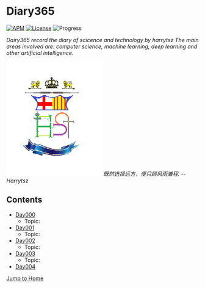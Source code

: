 # Diary365

[![APM](https://img.shields.io/apm/l/vim-mode.svg?style=plastic)](https://www.apache.org/licenses/LICENSE-2.0)
[![License](https://img.shields.io/badge/harrytsz-Diary365-<brightgreen>.svg)](https://blog.csdn.net/Harrytsz)
![Progress](http://progressed.io/bar/10)


<p align="right">
	<p align="left">
	<em>Dairy365 record the diary of scicence and technology by harrytsz</em>
	<em>The main areas involved are: computer science, machine learning, deep learning and other artificial intelligence.</em>
</p>
	<img src="./Images/LOGO.jpg" alt="LOGO" width="250" height="300">
	<em>既然选择远方，便只顾风雨兼程.</em>
	<em>-- Harrytsz</em>
</p>


## Contents
* [Day000](./Diarys/Day000/README.md)
	* Topic:
* [Day001](./Diarys/Day000/README.md)
	* Topic:
* [Day002](./Diarys/Day000/README.md)
	* Topic:
* [Day003](./Diarys/Day000/README.md)
	* Topic:
* [Day004](./Diarys/Day000/README.md)


[Jump to Home](./Diarys/Day000/README.md)
